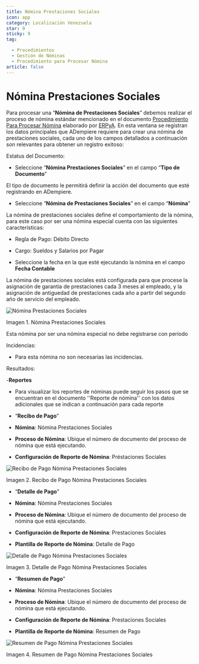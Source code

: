 ```yaml
---
title: Nómina Prestaciones Sociales
icon: app
category: Localización Venezuela
star: 9
sticky: 9
tag:

  - Procedimientos
  - Gestión de Nóminas
  - Procedimiento para Procesar Nómina
article: false
---
```


**Nómina Prestaciones Sociales**
=================================

Para procesar una “**Nómina de Prestaciones Sociales**” debemos realizar el proceso de nómina estándar mencionado en el documento [Procedimiento Para Procesar Nómina](README.md) elaborado por [ERPyA](http://erpya.com). En esta ventana se registran los datos principales que ADempiere requiere para crear una nómina de prestaciones sociales, cada uno de los campos detallados a continuación son relevantes para obtener un registro exitoso:

Estatus del Documento:

- Seleccione “**Nómina Prestaciones Sociales**” en el campo “**Tipo de Documento**”

El tipo de documento le permitirá definir la acción del documento que esté registrando en ADempiere.

- Seleccione “**Nómina de Prestaciones Sociales**” en el campo “**Nómina**”

La nómina de prestaciones sociales define el comportamiento de la nómina, para este caso por ser una nómina especial cuenta con las siguientes características:

- Regla de Pago: Débito Directo
- Cargo: Sueldos y Salarios por Pagar

- Seleccione la fecha en la que esté ejecutando la nómina en el campo **Fecha Contable**

La nómina de prestaciones sociales está configurada para que procese la asignación de garantía de prestaciones cada 3 meses al empleado, y la asignación de antiguedad de prestaciones cada año a partir del segundo año de servicio del empleado.

![Nómina Prestaciones Sociales](/assets/img/docs/lve/procedures/payroll/procedures-to-process-payroll/resources/prestacionessociales.png)

Imagen 1. Nómina Prestaciones Sociales

Esta nómina por ser una nómina especial no debe registrarse con período

Incidencias:

- Para esta nómina no son necesarias las incidencias.

Resultados:

-**Reportes**

- Para visualizar los reportes de nóminas  puede seguir los pasos que se encuentran en el documento ''Reporte de nómina'' con los datos adicionales que se indican a continuación para cada reporte

- “**Recibo de Pago**”

- **Nómina**: Nómina Prestaciones Sociales

- **Proceso de Nómina**: Ubique el número de documento del proceso de nómina que está ejecutando.

- **Configuración de Reporte de Nómina**: Préstaciones Sociales

![Recibo de Pago Nómina Prestaciones Sociales](/assets/img/docs/lve/procedures/payroll/procedures-to-process-payroll/resources/reciboprestacionessociales.png)

Imagen 2. Recibo de Pago Nómina Prestaciones Sociales

- “**Detalle de Pago**”

- **Nómina**: Nómina Prestaciones Sociales

- **Proceso de Nómina**: Ubique el número de documento del proceso de nómina que está ejecutando.

- **Configuración de Reporte de Nómina**: Prestaciones Sociales

- **Plantilla de Reporte de Nómina**: Detalle de Pago

![Detalle de Pago Nómina Prestaciones Sociales](/assets/img/docs/lve/procedures/payroll/procedures-to-process-payroll/resources/detalleprestacionessociales.png)

Imagen 3. Detalle de Pago Nómina Prestaciones Sociales

- “**Resumen de Pago**”

- **Nómina**: Nómina Prestaciones Sociales

- **Proceso de Nómina**: Ubique el número de documento del proceso de nómina que está ejecutando.

- **Configuración de Reporte de Nómina**: Prestaciones Sociales

- **Plantilla de Reporte de Nómina**: Resumen de Pago

![Resumen de Pago Nómina Prestaciones Sociales](/assets/img/docs/lve/procedures/payroll/procedures-to-process-payroll/resources/resumenprestacionessociales.png)

Imagen 4. Resumen de Pago Nómina Prestaciones Sociales

